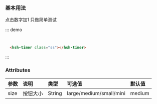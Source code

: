 ### 基本用法
点击数字加1 只做简单测试

::: demo
```html


  <hsh-timer class="ss"></hsh-timer>


```
:::


### Attributes

|参数|说明|类型|可选值|默认值
|:---|:---|:---|:---|:---
|size|按钮大小|String|large/medium/small/mini|medium
